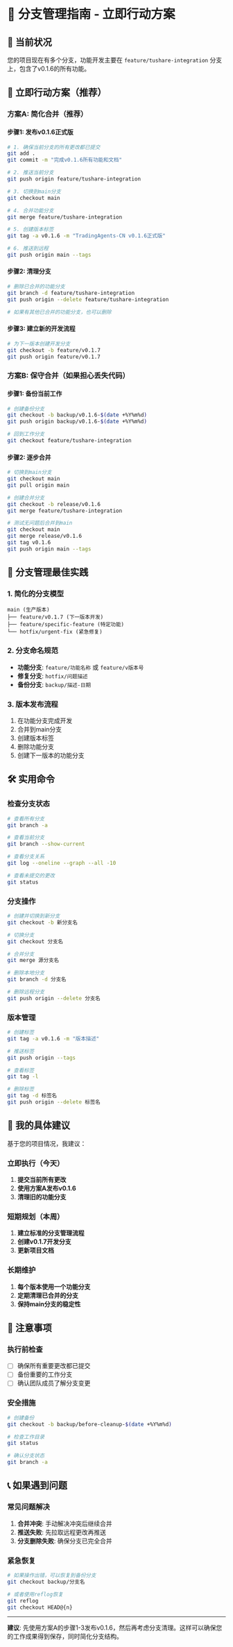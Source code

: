 # 🌳 分支管理指南 - 立即行动方案

## 🎯 当前状况

您的项目现在有多个分支，功能开发主要在 `feature/tushare-integration` 分支上，包含了v0.1.6的所有功能。

## 🚀 立即行动方案（推荐）

### 方案A: 简化合并（推荐）

#### 步骤1: 发布v0.1.6正式版
```bash
# 1. 确保当前分支的所有更改都已提交
git add .
git commit -m "完成v0.1.6所有功能和文档"

# 2. 推送当前分支
git push origin feature/tushare-integration

# 3. 切换到main分支
git checkout main

# 4. 合并功能分支
git merge feature/tushare-integration

# 5. 创建版本标签
git tag -a v0.1.6 -m "TradingAgents-CN v0.1.6正式版"

# 6. 推送到远程
git push origin main --tags
```

#### 步骤2: 清理分支
```bash
# 删除已合并的功能分支
git branch -d feature/tushare-integration
git push origin --delete feature/tushare-integration

# 如果有其他已合并的功能分支，也可以删除
```

#### 步骤3: 建立新的开发流程
```bash
# 为下一版本创建开发分支
git checkout -b feature/v0.1.7
git push origin feature/v0.1.7
```

### 方案B: 保守合并（如果担心丢失代码）

#### 步骤1: 备份当前工作
```bash
# 创建备份分支
git checkout -b backup/v0.1.6-$(date +%Y%m%d)
git push origin backup/v0.1.6-$(date +%Y%m%d)

# 回到工作分支
git checkout feature/tushare-integration
```

#### 步骤2: 逐步合并
```bash
# 切换到main分支
git checkout main
git pull origin main

# 创建合并分支
git checkout -b release/v0.1.6
git merge feature/tushare-integration

# 测试无问题后合并到main
git checkout main
git merge release/v0.1.6
git tag v0.1.6
git push origin main --tags
```

## 🔧 分支管理最佳实践

### 1. 简化的分支模型
```
main (生产版本)
├── feature/v0.1.7 (下一版本开发)
├── feature/specific-feature (特定功能)
└── hotfix/urgent-fix (紧急修复)
```

### 2. 分支命名规范
- **功能分支**: `feature/功能名称` 或 `feature/v版本号`
- **修复分支**: `hotfix/问题描述`
- **备份分支**: `backup/描述-日期`

### 3. 版本发布流程
1. 在功能分支完成开发
2. 合并到main分支
3. 创建版本标签
4. 删除功能分支
5. 创建下一版本的功能分支

## 🛠️ 实用命令

### 检查分支状态
```bash
# 查看所有分支
git branch -a

# 查看当前分支
git branch --show-current

# 查看分支关系
git log --oneline --graph --all -10

# 查看未提交的更改
git status
```

### 分支操作
```bash
# 创建并切换到新分支
git checkout -b 新分支名

# 切换分支
git checkout 分支名

# 合并分支
git merge 源分支名

# 删除本地分支
git branch -d 分支名

# 删除远程分支
git push origin --delete 分支名
```

### 版本管理
```bash
# 创建标签
git tag -a v0.1.6 -m "版本描述"

# 推送标签
git push origin --tags

# 查看标签
git tag -l

# 删除标签
git tag -d 标签名
git push origin --delete 标签名
```

## 🎯 我的具体建议

基于您的项目情况，我建议：

### 立即执行（今天）
1. **提交当前所有更改**
2. **使用方案A发布v0.1.6**
3. **清理旧的功能分支**

### 短期规划（本周）
1. **建立标准的分支管理流程**
2. **创建v0.1.7开发分支**
3. **更新项目文档**

### 长期维护
1. **每个版本使用一个功能分支**
2. **定期清理已合并的分支**
3. **保持main分支的稳定性**

## 🚨 注意事项

### 执行前检查
- [ ] 确保所有重要更改都已提交
- [ ] 备份重要的工作分支
- [ ] 确认团队成员了解分支变更

### 安全措施
```bash
# 创建备份
git checkout -b backup/before-cleanup-$(date +%Y%m%d)

# 检查工作目录
git status

# 确认分支状态
git branch -a
```

## 📞 如果遇到问题

### 常见问题解决
1. **合并冲突**: 手动解决冲突后继续合并
2. **推送失败**: 先拉取远程更改再推送
3. **分支删除失败**: 确保分支已完全合并

### 紧急恢复
```bash
# 如果操作出错，可以恢复到备份分支
git checkout backup/分支名

# 或者使用reflog恢复
git reflog
git checkout HEAD@{n}
```

---

**建议**: 先使用方案A的步骤1-3发布v0.1.6，然后再考虑分支清理。这样可以确保您的工作成果得到保存，同时简化分支结构。
